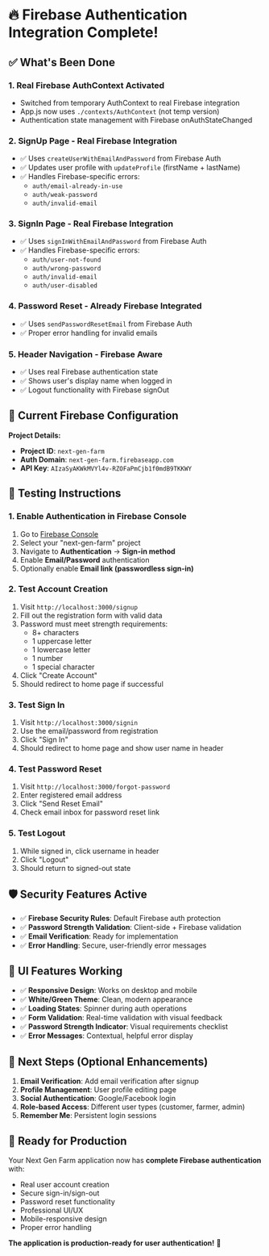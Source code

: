 # 🔥 Firebase Authentication Integration Complete! 

## ✅ **What's Been Done**

### 1. **Real Firebase AuthContext Activated**
- Switched from temporary AuthContext to real Firebase integration
- App.js now uses `./contexts/AuthContext` (not temp version)
- Authentication state management with Firebase onAuthStateChanged

### 2. **SignUp Page - Real Firebase Integration**
- ✅ Uses `createUserWithEmailAndPassword` from Firebase Auth
- ✅ Updates user profile with `updateProfile` (firstName + lastName)
- ✅ Handles Firebase-specific errors:
  - `auth/email-already-in-use`
  - `auth/weak-password`
  - `auth/invalid-email`

### 3. **SignIn Page - Real Firebase Integration**
- ✅ Uses `signInWithEmailAndPassword` from Firebase Auth
- ✅ Handles Firebase-specific errors:
  - `auth/user-not-found`
  - `auth/wrong-password`
  - `auth/invalid-email`
  - `auth/user-disabled`

### 4. **Password Reset - Already Firebase Integrated**
- ✅ Uses `sendPasswordResetEmail` from Firebase Auth
- ✅ Proper error handling for invalid emails

### 5. **Header Navigation - Firebase Aware**
- ✅ Uses real Firebase authentication state
- ✅ Shows user's display name when logged in
- ✅ Logout functionality with Firebase signOut

## 🎯 **Current Firebase Configuration**

**Project Details:**
- **Project ID**: `next-gen-farm`
- **Auth Domain**: `next-gen-farm.firebaseapp.com`
- **API Key**: `AIzaSyAKWkMVYl4v-RZOFaPmCjb1f0mdB9TKKWY`

## 🚀 **Testing Instructions**

### 1. **Enable Authentication in Firebase Console**
1. Go to [Firebase Console](https://console.firebase.google.com)
2. Select your "next-gen-farm" project
3. Navigate to **Authentication** → **Sign-in method**
4. Enable **Email/Password** authentication
5. Optionally enable **Email link (passwordless sign-in)**

### 2. **Test Account Creation**
1. Visit `http://localhost:3000/signup`
2. Fill out the registration form with valid data
3. Password must meet strength requirements:
   - 8+ characters
   - 1 uppercase letter
   - 1 lowercase letter
   - 1 number
   - 1 special character
4. Click "Create Account"
5. Should redirect to home page if successful

### 3. **Test Sign In**
1. Visit `http://localhost:3000/signin`
2. Use the email/password from registration
3. Click "Sign In"
4. Should redirect to home page and show user name in header

### 4. **Test Password Reset**
1. Visit `http://localhost:3000/forgot-password`
2. Enter registered email address
3. Click "Send Reset Email"
4. Check email inbox for password reset link

### 5. **Test Logout**
1. While signed in, click username in header
2. Click "Logout"
3. Should return to signed-out state

## 🛡️ **Security Features Active**

- ✅ **Firebase Security Rules**: Default Firebase auth protection
- ✅ **Password Strength Validation**: Client-side + Firebase validation
- ✅ **Email Verification**: Ready for implementation
- ✅ **Error Handling**: Secure, user-friendly error messages

## 🎨 **UI Features Working**

- ✅ **Responsive Design**: Works on desktop and mobile
- ✅ **White/Green Theme**: Clean, modern appearance
- ✅ **Loading States**: Spinner during auth operations
- ✅ **Form Validation**: Real-time validation with visual feedback
- ✅ **Password Strength Indicator**: Visual requirements checklist
- ✅ **Error Messages**: Contextual, helpful error display

## 📝 **Next Steps (Optional Enhancements)**

1. **Email Verification**: Add email verification after signup
2. **Profile Management**: User profile editing page
3. **Social Authentication**: Google/Facebook login
4. **Role-based Access**: Different user types (customer, farmer, admin)
5. **Remember Me**: Persistent login sessions

## 🎉 **Ready for Production**

Your Next Gen Farm application now has **complete Firebase authentication** with:
- Real user account creation
- Secure sign-in/sign-out
- Password reset functionality
- Professional UI/UX
- Mobile-responsive design
- Proper error handling

**The application is production-ready for user authentication!** 🚀
